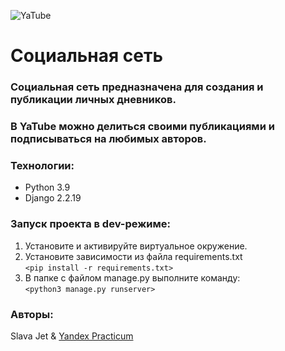![YaTube](https://i.ibb.co/m9yVRr7/k-ZKz-VS2-2-K6rl-Mvn-H-RDr-Q.png)
# Социальная сеть
### Социальная сеть предназначена для создания и публикации личных дневников.
### В YaTube можно делиться своими публикациями и подписываться на любимых авторов.
### Технологии:
* Python 3.9
* Django 2.2.19  

### Запуск проекта в dev-режиме:
1. Установите и активируйте виртуальное окружение.
2. Установите зависимости из файла requirements.txt  
`<pip install -r requirements.txt>`
3. В папке с файлом manage.py выполните команду:  
`<python3 manage.py runserver>`

### Авторы:
Slava Jet & [Yandex Practicum](https://practicum.yandex.ru/)